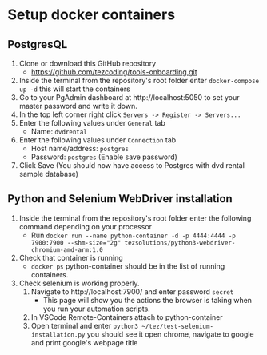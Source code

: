 # Setup docker containers

## PostgresQL

1. Clone or download this GitHub repository
   - https://github.com/tezcoding/tools-onboarding.git
2. Inside the terminal from the repository's root folder enter `docker-compose up -d` this will start the containers
3. Go to your PgAdmin dashboard at http://localhost:5050 to set your master password and write it down.
4. In the top left corner right click `Servers -> Register -> Servers...`
5. Enter the following values under `General` tab
   - Name: `dvdrental`
6. Enter the following values under `Connection` tab
   - Host name/address: `postgres`
   - Password: `postgres` (Enable save password)
7. Click Save (You should now have access to Postgres with dvd rental sample database)

## Python and Selenium WebDriver installation

1. Inside the terminal from the repository's root folder enter the following command depending on your processor
   - Run `docker run --name python-container -d -p 4444:4444 -p 7900:7900 --shm-size="2g" tezsolutions/python3-webdriver-chromium-amd-arm:1.0`
2. Check that container is running
   - `docker ps` python-container should be in the list of running containers.
3. Check selenium is working properly.
   1. Navigate to http://localhost:7900/ and enter password `secret`
      - This page will show you the actions the browser is taking when you run your automation scripts.
   2. In VSCode Remote-Containers attach to python-container
   3. Open terminal and enter `python3 ~/tez/test-selenium-installation.py` you should see it open chrome, navigate to google and print google's webpage title
